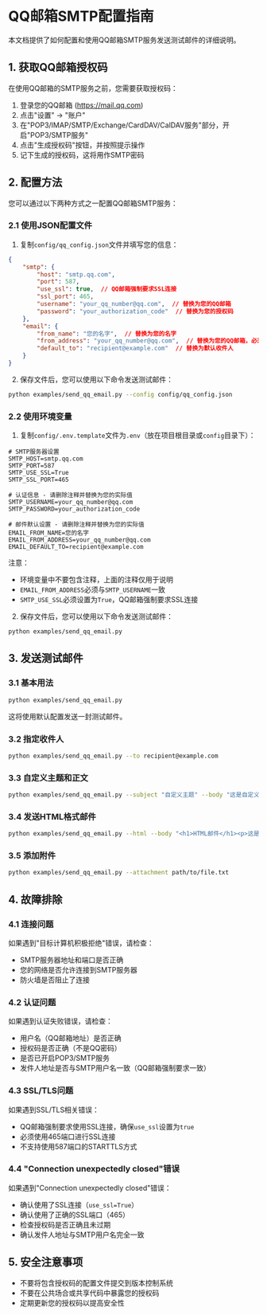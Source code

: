 # QQ邮箱SMTP配置指南

本文档提供了如何配置和使用QQ邮箱SMTP服务发送测试邮件的详细说明。

## 1. 获取QQ邮箱授权码

在使用QQ邮箱的SMTP服务之前，您需要获取授权码：

1. 登录您的QQ邮箱 (https://mail.qq.com)
2. 点击"设置" -> "账户"
3. 在"POP3/IMAP/SMTP/Exchange/CardDAV/CalDAV服务"部分，开启"POP3/SMTP服务"
4. 点击"生成授权码"按钮，并按照提示操作
5. 记下生成的授权码，这将用作SMTP密码

## 2. 配置方法

您可以通过以下两种方式之一配置QQ邮箱SMTP服务：

### 2.1 使用JSON配置文件

1. 复制`config/qq_config.json`文件并填写您的信息：

```json
{
    "smtp": {
        "host": "smtp.qq.com",
        "port": 587,
        "use_ssl": true,  // QQ邮箱强制要求SSL连接
        "ssl_port": 465,
        "username": "your_qq_number@qq.com",  // 替换为您的QQ邮箱
        "password": "your_authorization_code"  // 替换为您的授权码
    },
    "email": {
        "from_name": "您的名字",  // 替换为您的名字
        "from_address": "your_qq_number@qq.com",  // 替换为您的QQ邮箱，必须与username一致
        "default_to": "recipient@example.com"  // 替换为默认收件人
    }
}
```

2. 保存文件后，您可以使用以下命令发送测试邮件：

```bash
python examples/send_qq_email.py --config config/qq_config.json
```

### 2.2 使用环境变量

1. 复制`config/.env.template`文件为`.env`（放在项目根目录或`config`目录下）：

```
# SMTP服务器设置
SMTP_HOST=smtp.qq.com
SMTP_PORT=587
SMTP_USE_SSL=True
SMTP_SSL_PORT=465

# 认证信息 - 请删除注释并替换为您的实际值
SMTP_USERNAME=your_qq_number@qq.com
SMTP_PASSWORD=your_authorization_code

# 邮件默认设置 - 请删除注释并替换为您的实际值
EMAIL_FROM_NAME=您的名字
EMAIL_FROM_ADDRESS=your_qq_number@qq.com
EMAIL_DEFAULT_TO=recipient@example.com
```

注意：
- 环境变量中不要包含注释，上面的注释仅用于说明
- `EMAIL_FROM_ADDRESS`必须与`SMTP_USERNAME`一致
- `SMTP_USE_SSL`必须设置为`True`，QQ邮箱强制要求SSL连接

2. 保存文件后，您可以使用以下命令发送测试邮件：

```bash
python examples/send_qq_email.py
```

## 3. 发送测试邮件

### 3.1 基本用法

```bash
python examples/send_qq_email.py
```

这将使用默认配置发送一封测试邮件。

### 3.2 指定收件人

```bash
python examples/send_qq_email.py --to recipient@example.com
```

### 3.3 自定义主题和正文

```bash
python examples/send_qq_email.py --subject "自定义主题" --body "这是自定义正文内容。"
```

### 3.4 发送HTML格式邮件

```bash
python examples/send_qq_email.py --html --body "<h1>HTML邮件</h1><p>这是一封<strong>HTML格式</strong>的邮件。</p>"
```

### 3.5 添加附件

```bash
python examples/send_qq_email.py --attachment path/to/file.txt
```

## 4. 故障排除

### 4.1 连接问题

如果遇到"目标计算机积极拒绝"错误，请检查：

- SMTP服务器地址和端口是否正确
- 您的网络是否允许连接到SMTP服务器
- 防火墙是否阻止了连接

### 4.2 认证问题

如果遇到认证失败错误，请检查：

- 用户名（QQ邮箱地址）是否正确
- 授权码是否正确（不是QQ密码）
- 是否已开启POP3/SMTP服务
- 发件人地址是否与SMTP用户名一致（QQ邮箱强制要求一致）

### 4.3 SSL/TLS问题

如果遇到SSL/TLS相关错误：

- QQ邮箱强制要求使用SSL连接，确保`use_ssl`设置为`true`
- 必须使用465端口进行SSL连接
- 不支持使用587端口的STARTTLS方式

### 4.4 "Connection unexpectedly closed"错误

如果遇到"Connection unexpectedly closed"错误：

- 确认使用了SSL连接（`use_ssl=True`）
- 确认使用了正确的SSL端口（465）
- 检查授权码是否正确且未过期
- 确认发件人地址与SMTP用户名完全一致

## 5. 安全注意事项

- 不要将包含授权码的配置文件提交到版本控制系统
- 不要在公共场合或共享代码中暴露您的授权码
- 定期更新您的授权码以提高安全性
